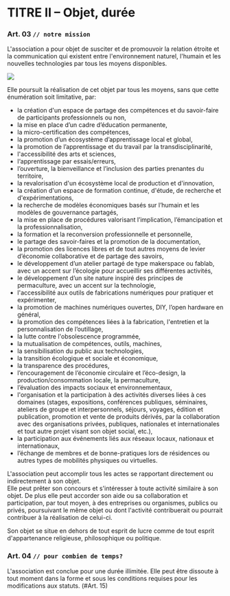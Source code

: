 # TITRE II – Objet, durée

### Art. 03 `// notre mission`

L'association a pour objet de susciter et de promouvoir la relation étroite et la communication qui existent entre l'environnement naturel, l'humain et les nouvelles technologies par tous les moyens disponibles.

![](https://lh3.googleusercontent.com/APdT5FWmP6aJPeoVJ5ibqPmt164E5fCEdxWnfM_Ne4CR1Zhi-kJ6HIjcn12RorucsM7kf_GYPPp-QceJL2MhQHH95xLLwH2yuRUMJCoDySl8KX3qZwovH8RkF9vW3RnHezqAaOOW)

Elle poursuit la réalisation de cet objet par tous les moyens, sans que cette énumération soit limitative, par:

- la création d'un espace de partage des compétences et du savoir-faire de participants professionnels ou non,
- la mise en place d’un cadre d’éducation permanente,
- la micro-certification des compétences,
- la promotion d’un écosystème d’apprentissage local et global,
- la promotion de l’apprentissage et du travail par la transdisciplinarité,
- l'accessibilité des arts et sciences,
- l‘apprentissage par essais/erreurs,
- l’ouverture, la bienveillance et l’inclusion des parties prenantes du territoire,
- la revalorisation d'un écosystème local de production et d'innovation,
- la création d'un espace de formation continue, d'étude, de recherche et d'expérimentations,
- la recherche de modèles économiques basés sur l’humain et les modèles de gouvernance partagés,
- la mise en place de procédures valorisant l’implication, l’émancipation et la professionnalisation,
- la formation et la reconversion professionnelle et personnelle,
- le partage des savoir-faires et la promotion de la documentation, 
- la promotion des licences libres et de tout autres moyens de levier d’économie collaborative et de partage des savoirs,
- le développement d’un atelier partagé de type makerspace ou fablab, avec un accent sur l’écologie pour accueillir ses différentes activités,
- le développement d’un site nature inspiré des principes de permaculture, avec un accent sur la technologie,
- l'accessibilité aux outils de fabrications numériques pour pratiquer et expérimenter,
- la promotion de machines numériques ouvertes, DIY, l’open hardware en général,
- la promotion des compétences liées à la fabrication, l'entretien et la personnalisation de l’outillage,
- la lutte contre l'obsolescence programmée,
- la mutualisation de compétences, outils, machines,
- la sensibilisation du public aux technologies,
- la transition écologique et sociale et économique,
- la transparence des procédures,
- l’encouragement de l’économie circulaire et l’éco-design, la production/consommation locale, la permaculture,
- l’évaluation des impacts sociaux et environnementaux,
- l'organisation et la participation à des activités diverses liées à ces domaines (stages, expositions, conférences publiques, séminaires, ateliers de groupe et interpersonnels, séjours, voyages, édition et publication, promotion et vente de produits dérivés, par la collaboration avec des organisations privées, publiques, nationales et internationales et tout autre projet visant son objet social, etc.),
- la participation aux événements liés aux réseaux locaux, nationaux et internationaux,
- l’échange de membres et de bonne-pratiques lors de résidences ou autres types de mobilités physiques ou virtuelles.

L'association peut accomplir tous les actes se rapportant directement ou indirectement à son objet.  
Elle peut prêter son concours et s'intéresser à toute activité similaire à son objet. De plus elle peut accorder son aide ou sa collaboration et participation, par tout moyen, à des entreprises ou organismes, publics ou privés, poursuivant le même objet ou dont l'activité contribuerait ou pourrait contribuer à la réalisation de celui-ci. 

Son objet se situe en dehors de tout esprit de lucre comme de tout esprit d'appartenance religieuse, philosophique ou politique. 


### Art. 04 `// pour combien de temps?`

L'association est conclue pour une durée illimitée. Elle peut être dissoute à tout moment dans la forme et sous les conditions requises pour les modifications aux statuts. (#Art. 15)
